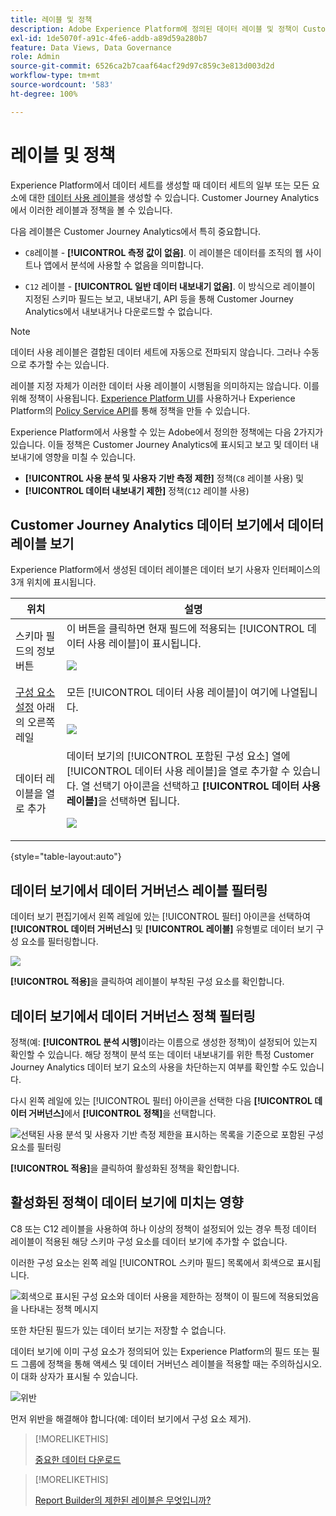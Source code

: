 ```yaml
---
title: 레이블 및 정책
description: Adobe Experience Platform에 정의된 데이터 레이블 및 정책이 Customer Journey Analytics의 데이터 보기 및 보고에 미치는 영향에 대해 알아봅니다.
exl-id: 1de5070f-a91c-4fe6-addb-a89d59a280b7
feature: Data Views, Data Governance
role: Admin
source-git-commit: 6526ca2b7caaf64acf29d97c859c3e813d003d2d
workflow-type: tm+mt
source-wordcount: '583'
ht-degree: 100%

---
```


# 레이블 및 정책

Experience Platform에서 데이터 세트를 생성할 때 데이터 세트의 일부 또는 모든 요소에 대한 [데이터 사용 레이블](https://experienceleague.adobe.com/ko/docs/experience-platform/data-governance/labels/reference)을 생성할 수 있습니다. Customer Journey Analytics에서 이러한 레이블과 정책을 볼 수 있습니다.

다음 레이블은 Customer Journey Analytics에서 특히 중요합니다.

* `C8`레이블 - **[!UICONTROL 측정 값이 없음]**. 이 레이블은 데이터를 조직의 웹 사이트나 앱에서 분석에 사용할 수 없음을 의미합니다.

* `C12` 레이블 - **[!UICONTROL 일반 데이터 내보내기 없음]**. 이 방식으로 레이블이 지정된 스키마 필드는 보고, 내보내기, API 등을 통해 Customer Journey Analytics에서 내보내거나 다운로드할 수 없습니다.

>[!NOTE]
>
>데이터 사용 레이블은 결합된 데이터 세트에 자동으로 전파되지 않습니다. 그러나 수동으로 추가할 수는 있습니다.

레이블 지정 자체가 이러한 데이터 사용 레이블이 시행됨을 의미하지는 않습니다. 이를 위해 정책이 사용됩니다. [Experience Platform UI](https://experienceleague.adobe.com/ko/docs/experience-platform/data-governance/policies/user-guide)를 사용하거나 Experience Platform의 [Policy Service API](https://experienceleague.adobe.com/ko/docs/experience-platform/data-governance/api/overview)를 통해 정책을 만들 수 있습니다.

Experience Platform에서 사용할 수 있는 Adobe에서 정의한 정책에는 다음 2가지가 있습니다. 이들 정책은 Customer Journey Analytics에 표시되고 보고 및 데이터 내보내기에 영향을 미칠 수 있습니다.

* **[!UICONTROL 사용 분석 및 사용자 기반 측정 제한]** 정책(`C8` 레이블 사용) 및
* **[!UICONTROL 데이터 내보내기 제한]** 정책(`C12` 레이블 사용)

## Customer Journey Analytics 데이터 보기에서 데이터 레이블 보기

Experience Platform에서 생성된 데이터 레이블은 데이터 보기 사용자 인터페이스의 3개 위치에 표시됩니다.

| 위치 | 설명 |
| --- | --- |
| 스키마 필드의 정보 버튼 | 이 버튼을 클릭하면 현재 필드에 적용되는 [!UICONTROL 데이터 사용 레이블]이 표시됩니다.<p>![](assets/data-label-left.png) |
| [구성 요소 설정](/help/data-views/component-settings/overview.md) 아래의 오른쪽 레일 | 모든 [!UICONTROL 데이터 사용 레이블]이 여기에 나열됩니다.<p>![](assets/data-label-right.png) |
| 데이터 레이블을 열로 추가 | 데이터 보기의 [!UICONTROL 포함된 구성 요소] 열에 [!UICONTROL 데이터 사용 레이블]을 열로 추가할 수 있습니다. 열 선택기 아이콘을 선택하고 **[!UICONTROL 데이터 사용 레이블]**&#x200B;을 선택하면 됩니다.<p>![](assets/data-label-column.png) |

{style="table-layout:auto"}

## 데이터 보기에서 데이터 거버넌스 레이블 필터링

데이터 보기 편집기에서 왼쪽 레일에 있는 [!UICONTROL 필터] 아이콘을 선택하여 **[!UICONTROL 데이터 거버넌스]** 및 **[!UICONTROL 레이블]** 유형별로 데이터 보기 구성 요소를 필터링합니다.

![](assets/filter-labels.png)

**[!UICONTROL 적용]**&#x200B;을 클릭하여 레이블이 부착된 구성 요소를 확인합니다.

## 데이터 보기에서 데이터 거버넌스 정책 필터링

정책(예: **[!UICONTROL 분석 시행]**&#x200B;이라는 이름으로 생성한 정책)이 설정되어 있는지 확인할 수 있습니다. 해당 정책이 분석 또는 데이터 내보내기를 위한 특정 Customer Journey Analytics 데이터 보기 요소의 사용을 차단하는지 여부를 확인할 수도 있습니다.

다시 왼쪽 레일에 있는 [!UICONTROL 필터] 아이콘을 선택한 다음 **[!UICONTROL 데이터 거버넌스]**&#x200B;에서 **[!UICONTROL 정책]**&#x200B;을 선택합니다.

![선택된 사용 분석 및 사용자 기반 측정 제한을 표시하는 목록을 기준으로 포함된 구성 요소를 필터링](assets/filter-policies.png)

**[!UICONTROL 적용]**&#x200B;을 클릭하여 활성화된 정책을 확인합니다.

## 활성화된 정책이 데이터 보기에 미치는 영향

C8 또는 C12 레이블을 사용하여 하나 이상의 정책이 설정되어 있는 경우 특정 데이터 레이블이 적용된 해당 스키마 구성 요소를 데이터 보기에 추가할 수 없습니다.

이러한 구성 요소는 왼쪽 레일 [!UICONTROL 스키마 필드] 목록에서 회색으로 표시됩니다.

![회색으로 표시된 구성 요소와 데이터 사용을 제한하는 정책이 이 필드에 적용되었음을 나타내는 정책 메시지](assets/component-greyed.png)

또한 차단된 필드가 있는 데이터 보기는 저장할 수 없습니다.

데이터 보기에 이미 구성 요소가 정의되어 있는 Experience Platform의 필드 또는 필드 그룹에 정책을 통해 액세스 및 데이터 거버넌스 레이블을 적용할 때는 주의하십시오. 이 대화 상자가 표시될 수 있습니다.

![위반](assets/violation.png)

먼저 위반을 해결해야 합니다(예: 데이터 보기에서 구성 요소 제거).


>[!MORELIKETHIS]
>
>[중요한 데이터 다운로드](/help/analysis-workspace/export/download-send.md)

>[!MORELIKETHIS]
>
>[Report Builder의 제한된 레이블은 무엇입니까?](https://experienceleague.adobe.com/ko/docs/analytics-platform/using/cja-reportbuilder/restricted-labels)


